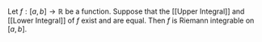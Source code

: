 Let $f:[a,b]\to \mathbb{R}$ be a function.
Suppose that the [[Upper Integral]] and [[Lower Integral]] of $f$ exist and are equal.
Then $f$ is Riemann integrable on $[a,b]$.
